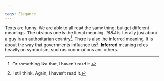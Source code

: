 ```yaml
---

tags: Elegance 
---
```


Texts are funny. We are able to all read the same thing, but get different meanings. The obvious one is the literal meaning. *1984* is literally just about a guy in an authoritarian country[^1]. There is also the inferred meaning. It is about the way that governments influence us[^2]. **Inferred** meaning relies heavily on symbolism, such as connotations and others.

[^1]: Or something like that, I haven’t read it.
[^2]: I still think. Again, I haven’t read it.
